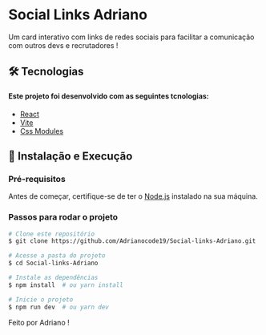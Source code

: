 # Social Links Adriano

Um card interativo com links de redes sociais para facilitar a comunicação com outros devs e recrutadores !

## 🛠️ Tecnologias

#### Este projeto foi desenvolvido com as seguintes tcnologias:

- [React ](https://react.dev/learn)
- [Vite](https://vite.dev/guide/)
- [Css Modules](https://create-react-app.dev/docs/adding-a-css-modules-stylesheet/)

## 🚀 Instalação e Execução

### Pré-requisitos

Antes de começar, certifique-se de ter o [Node.js](https://nodejs.org/pt) instalado na sua máquina.

### Passos para rodar o projeto

```bash
# Clone este repositório
$ git clone https://github.com/Adrianocode19/Social-links-Adriano.git

# Acesse a pasta do projeto
$ cd Social-links-Adriano

# Instale as dependências
$ npm install  # ou yarn install

# Inicie o projeto
$ npm run dev  # ou yarn dev
```

Feito por Adriano !

